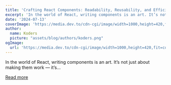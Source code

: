 ```yaml
---
title: 'Crafting React Components: Readability, Reusability, and Efficiency'
excerpt: 'In the world of React, writing components is an art. It’s not just about making them work — it’s...'
date: '2024-07-13'
coverImage: 'https://media.dev.to/cdn-cgi/image/width=1000,height=420,fit=cover,gravity=auto,format=auto/https%3A%2F%2Fdev-to-uploads.s3.amazonaws.com%2Fuploads%2Farticles%2Fvv9cter16lrs206xtvvu.jpg'
author:
  name: Koders
  picture: "assets/blog/authors/koders.png"
ogImage:
  url: 'https://media.dev.to/cdn-cgi/image/width=1000,height=420,fit=cover,gravity=auto,format=auto/https%3A%2F%2Fdev-to-uploads.s3.amazonaws.com%2Fuploads%2Farticles%2Fvv9cter16lrs206xtvvu.jpg'
---
```


In the world of React, writing components is an art. It’s not just about making them work — it’s...

[Read more](https://dev.to/vyan/crafting-react-components-readability-reusability-and-efficiency-6a1)
